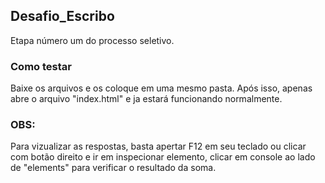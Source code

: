 ## Desafio_Escribo

Etapa número um do processo seletivo.

### Como testar

Baixe os arquivos e os coloque em uma mesmo pasta. Após isso, apenas abre o arquivo "index.html" e ja estará funcionando normalmente.

### OBS:

Para vizualizar as respostas, basta apertar F12 em seu teclado ou clicar com botão direito e ir em inspecionar elemento, clicar em console ao lado de "elements" para verificar o resultado da soma. 
